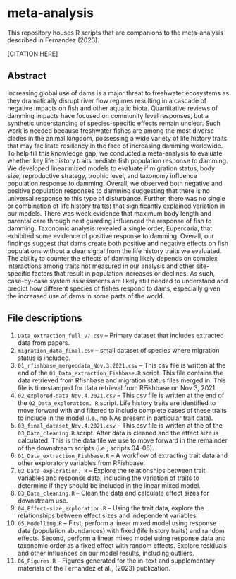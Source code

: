 # meta-analysis

This repository houses R scripts that are companions to the meta-analysis described in Fernandez (2023). 

[CITATION HERE]

## Abstract
Increasing global use of dams is a major threat to freshwater ecosystems as they dramatically disrupt river flow regimes resulting in a cascade of negative impacts on fish and other aquatic biota. Quantitative reviews of damming impacts have focused on community level responses, but a synthetic understanding of species-specific effects remain unclear. Such work is needed because freshwater fishes are among the most diverse clades in the animal kingdom, possessing a wide variety of life history traits that may facilitate resiliency in the face of increasing damming worldwide. To help fill this knowledge gap, we conducted a meta-analysis to evaluate whether key life history traits mediate fish population response to damming. We developed linear mixed models to evaluate if migration status, body size, reproductive strategy, trophic level, and taxonomy influence population response to damming. Overall, we observed both negative and positive population responses to damming suggesting that there is no universal response to this type of disturbance. Further, there was no single or combination of life history trait(s) that significantly explained variation in our models. There was weak evidence that maximum body length and parental care through nest guarding influenced the response of fish to damming. Taxonomic analysis revealed a single order, Eupercaria, that exhibited some evidence of positive response to damming. Overall, our findings suggest that dams create both positive and negative effects on fish populations without a clear signal from the life history traits we evaluated. The ability to counter the effects of damming likely depends on complex interactions among traits not measured in our analysis and other site-specific factors that result in population increases or declines. As such, case-by-case system assessments are likely still needed to understand and predict how different species of fishes respond to dams, especially given the increased use of dams in some parts of the world.  


## File descriptions
1.	`Data_extraction_full_v7.csv` – Primary dataset that includes extracted data from papers. 
2.	`migration_data_final.csv` – small dataset of species where migration status is included.
3.	`01_rfishbase_mergeddata_Nov.3.2021.csv` – This csv file is written at the end of the `01_Data_extraction_Fishbase.R` script. This file contains the data retrieved from Rfishbase and migration status files merged in. This file is timestamped for data retrieval from RFishbase on Nov 3, 2021.  
4.	`02_explored-data_Nov.4.2021.csv` – This csv file is written at the end of the `02_Data_exploration. R` script. Life history traits are identified to move forward with and filtered to include complete cases of these traits to include in the model (i.e., no NAs present in particular trait data). 
5.	`03_final_dataset_Nov.4.2021.csv` – This csv file is written at the of the `03_Data_cleaning.R` script. After data is cleaned and the effect size is calculated. This is the data file we use to move forward in the remainder of the downstream scripts (i.e., scripts 04-06). 
6.	`01_Data_extraction_Fishbase.R` – A workflow of extracting trait data and other exploratory variables from RFishbase. 
7.	`02_Data_exploration. R` – Explore the relationships between trait variables and response data, including the variation of traits to determine if they should be included in the linear mixed model. 
8.	`03_Data_cleaning.R` – Clean the data and calculate effect sizes for downstream use.
9.	`04_Effect-size_exploration.R` – Using the trait data, explore the relationships between effect sizes and independent variables.
10.	`05_Modelling.R` – First, perform a linear mixed model using response data (population abundances) with fixed (life history traits) and random effects. Second, perform a linear mixed model using response data and taxonomic order as a fixed effect with random effects. Explore residuals and other influences on our model results, including outliers. 
11.	`06_Figures.R` – Figures generated for the in-text and supplementary materials of the Fernandez et al., (2023) publication.
